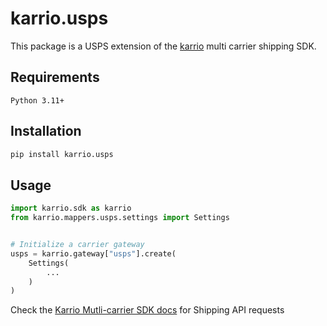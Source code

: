 
# karrio.usps

This package is a USPS extension of the [karrio](https://pypi.org/project/karrio) multi carrier shipping SDK.

## Requirements

`Python 3.11+`

## Installation

```bash
pip install karrio.usps
```

## Usage

```python
import karrio.sdk as karrio
from karrio.mappers.usps.settings import Settings


# Initialize a carrier gateway
usps = karrio.gateway["usps"].create(
    Settings(
        ...
    )
)
```

Check the [Karrio Mutli-carrier SDK docs](https://docs.karrio.io) for Shipping API requests
